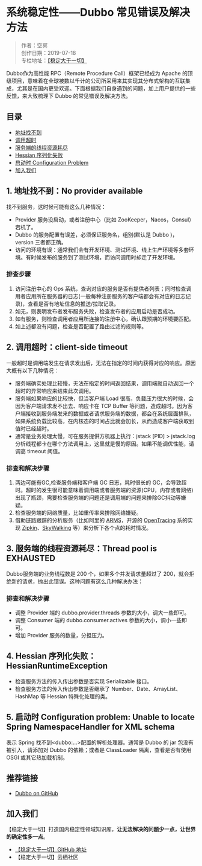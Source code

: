 # 系统稳定性——Dubbo 常见错误及解决方法

> 作者：空冥  
> 创作日期：2019-07-18  
> 专栏地址：[【稳定大于一切】](https://github.com/StabilityMan/StabilityGuide)


Dubbo作为高性能 RPC（Remote Procedure Call）框架已经成为 Apache 的顶级项目，意味着在全球被数以千计的公司所采用来其实现其分布式架构的互联集成，尤其是在国内更受欢迎。下面根据我们自身遇到的问题，加上用户提供的一些反馈，来大致梳理下 Dubbo 的常见错误及解决方法。

## 目录

- [地址找不到](#1地址找不到-no-provider-available)
- [调用超时](#2调用超时-client-side-timeout)
- [服务端的线程资源耗尽](#3服务端的线程资源耗尽thread-pool-is-exhausted)
- [Hessian 序列化失败](#4hessian序列化失败hessianruntimeexception)
- [启动时 Configuration Problem](#5启动时configuration-problem-unable-to-locate-spring-namespacehandler-for-xml-schema)
- [加入我们](#加入我们)



## 1. 地址找不到：No provider available 
找不到服务，这时候可能有这么几种情况：

* Provider 服务没启动，或者注册中心（比如 ZooKeeper，Nacos，Consul）宕机了。
* Dubbo 的服务配置有误差，必须保证服务名，组别(默认是 Dubbo )，version 三者都正确。
* 访问的环境有误：通常我们会有开发环境、测试环境、线上生产环境等多套环境。有时候发布的服务到了测试环境，而访问调用时却走了开发环境。

### 排查步骤
1. 访问注册中心的 Ops 系统，查询对应的服务是否有提供者列表；同时检查调用者应用所在服务器的日志(一般每种注册服务的客户端都会有对应的日志记录)，查看是否有地址信息的推送/拉取记录。
2. 如无，则表明发布者发布服务失败，检查发布者的应用启动是否成功。
3. 如有服务，则检查调用者应用所连接的注册中心，确认跟预期的环境要匹配。
4. 如上述都没有问题，检查是否配置了路由过滤的规则等。


## 2. 调用超时：client-side timeout 
一般超时是调用端发生在请求发出后，无法在指定的时间内获得对应的响应。原因大概有以下几种情况：

* 服务端确实处理比较慢，无法在指定的时间返回结果，调用端就自动返回一个超时的异常响应来结束此次调用。
* 服务端如果响应的比较快，但当客户端 Load 很高，负载压力很大的时候，会因为客户端请求发不出去、响应卡在 TCP Buffer 等问题，造成超时。因为客户端接收到服务端发来的数据或者请求服务端的数据，都会在系统层面排队，如果系统负载比较高，在内核态的时间占比就会加长，从而造成客户端获取到值时已经超时。
* 通常是业务处理太慢，可在服务提供方机器上执行：jstack [PID] > jstack.log 分析线程都卡在哪个方法调用上，这里就是慢的原因。如果不能调优性能，请调高 timeout 阈值。


### 排查和解决步骤

1. 两边可能有GC,检查服务端和客户端 GC 日志，耗时很长的 GC，会导致超时。超时的发生很可能意味着调用端或者服务端的资源(CPU，内存或者网络)出现了瓶颈，需要检查服务端的问题还是调用端的问题来排除GC抖动等嫌疑。
2. 检查服务端的网络质量，比如重传率来排除网络嫌疑。
3. 借助链路跟踪的分析服务（比如阿里的 [ARMS](https://help.aliyun.com/document_detail/63796.html)，开源的 [OpenTracing](https://github.com/opentracing/opentracing-java) 系的实现 [Zipkin](https://github.com/openzipkin/zipkin)、[SkyWalking](https://github.com/apache/skywalking) 等）来分析下各个点的耗时情况。


## 3. 服务端的线程资源耗尽：Thread pool is EXHAUSTED
Dubbo服务端的业务线程数是 200 个，如果多个并发请求量超过了 200，就会拒绝新的请求，抛出此错误。这种问题有这么几种解决办法：

### 排查和解决步骤
* 调整 Provider 端的 dubbo.provider.threads 参数的大小，调大一些即可。
* 调整 Consumer 端的 dubbo.consumer.actives 参数的大小，调小一些即可。
* 增加 Provider 服务的数量，分担压力。


## 4. Hessian 序列化失败：HessianRuntimeException

* 检查服务方法的传入传出参数是否实现 Serializable 接口。
* 检查服务方法的传入传出参数是否继承了 Number、Date、ArrayList、HashMap 等 Hessian 特殊化处理的类。


## 5. 启动时 Configuration problem: Unable to locate Spring NamespaceHandler for XML schema 

表示 Spring 找不到\<dubbo:...>配置的解析处理器。通常是 Dubbo 的 jar 包没有被引入，请添加对 Dubbo 的依赖；或者是 ClassLoader 隔离，查看是否有使用 OSGI 或其它热加载机制。


## 推荐链接
* [Dubbo on GitHub](https://github.com/apache/dubbo)


## 加入我们
【稳定大于一切】打造国内稳定性领域知识库，**让无法解决的问题少一点，让世界的确定性多一点**。

* [【稳定大于一切】GitHub 地址](https://github.com/StabilityMan/StabilityGuide)
* 【稳定大于一切】云栖社区










